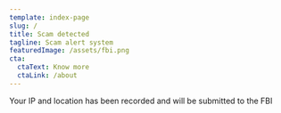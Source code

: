 ```yaml
---
template: index-page
slug: /
title: Scam detected
tagline: Scam alert system
featuredImage: /assets/fbi.png
cta:
  ctaText: Know more
  ctaLink: /about
---
```

Your IP and location has been recorded and will be submitted to the FBI
